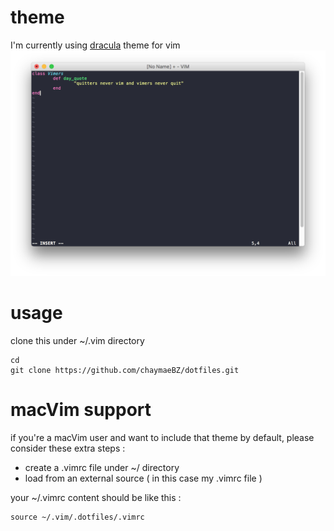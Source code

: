 # theme
I'm currently using [dracula](https://draculatheme.com/vim/) theme for vim
![quote](quote.png)
# usage
clone this under ~/.vim directory
```
cd
git clone https://github.com/chaymaeBZ/dotfiles.git
```
# macVim support
if you're a macVim user and want to include that theme by default, please consider these extra steps :
  - create a .vimrc file under ~/ directory
  - load from an external source ( in this case my .vimrc file )

your ~/.vimrc content should be like this :
```
source ~/.vim/.dotfiles/.vimrc
```
